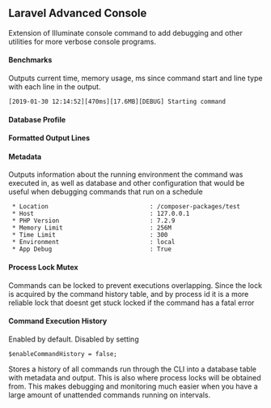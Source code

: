 ## Laravel Advanced Console
Extension of Illuminate console command to add debugging and other utilities for more verbose
console programs.


#### Benchmarks

Outputs current time, memory usage, ms since command start and line type with each line
in the output.

    [2019-01-30 12:14:52][470ms][17.6MB][DEBUG] Starting command

#### Database Profile


#### Formatted Output Lines


#### Metadata
Outputs information about the running environment the command was executed in,
as well as database and other configuration that would be useful when debugging commands that 
run on a schedule

     * Location                            : /composer-packages/test
     * Host                                : 127.0.0.1
     * PHP Version                         : 7.2.9
     * Memory Limit                        : 256M
     * Time Limit                          : 300
     * Environment                         : local
     * App Debug                           : True


#### Process Lock Mutex

Commands can be locked to prevent executions overlapping.
Since the lock is acquired by the command history table, and by process id
it is a more reliable lock that doesnt get stuck locked if the command has a fatal error

#### Command Execution History
Enabled by default.
Disabled by setting

`
    $enableCommandHistory = false;
`

Stores a history of all commands run through the CLI into a database table with metadata 
and output. This is also where process locks will be obtained from.
This makes debugging and monitoring much easier when you have a large amount of unattended commands 
running on intervals. 

